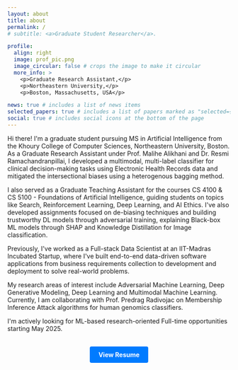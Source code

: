 ```yaml
---
layout: about
title: about
permalink: /
# subtitle: <a>Graduate Student Researcher</a>.

profile:
  align: right
  image: prof_pic.png
  image_circular: false # crops the image to make it circular
  more_info: >
    <p>Graduate Research Assistant,</p>
    <p>Northeastern University,</p>
    <p>Boston, Massachusetts, USA</p>

news: true # includes a list of news items
selected_papers: true # includes a list of papers marked as "selected={true}"
social: true # includes social icons at the bottom of the page
---
```


Hi there! I'm a graduate student pursuing MS in Artificial Intelligence from the Khoury College of Computer Sciences, Northeastern University, Boston. As a Graduate Research Assistant under Prof. Malihe Alikhani and Dr. Resmi Ramachandranpillai, I developed a multimodal, multi-label classifier for clinical decision-making tasks using Electronic Health Records data and mitigated the intersectional biases using a heterogenous bagging method.

I also served as a Graduate Teaching Assistant for the courses CS 4100 & CS 5100 - Foundations of Artificial Intelligence, guiding students on topics like Search, Reinforcement Learning, Deep Learning, and AI Ethics. I've also developed assignments focused on de-biasing techniques and building trustworthy DL models through adversarial training, explaining Black-box ML models through SHAP and Knowledge Distillation for Image classification.

Previously, I've worked as a Full-stack Data Scientist at an IIT-Madras Incubated Startup, where I've built end-to-end data-driven software applications from business requirements collection to development and deployment to solve real-world problems.

My research areas of interest include Adversarial Machine Learning, Deep Generative Modeling, Deep Learning and Multimodal Machine Learning. Currently, I am collaborating with Prof. Predrag Radivojac on Membership Inference Attack algorithms for human genomics classifiers.

I'm actively looking for ML-based research-oriented Full-time opportunities starting May 2025.

<div class="resume-button" style="margin-top: 2rem; text-align: center;">
  <a href="{{ site.baseurl }}/assets/pdf/kishore_sampath_resume.pdf" class="btn" target="_blank" style="display: inline-block; padding: 10px 20px; background-color: #007bff; color: white; text-decoration: none; border-radius: 4px; font-weight: bold; transition: background-color 0.3s;">View Resume</a>
</div>